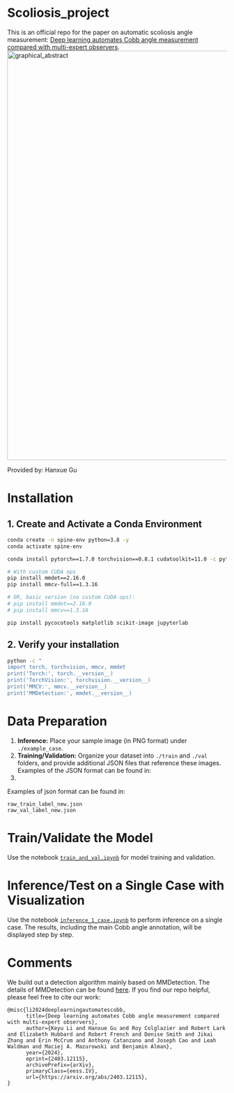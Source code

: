 # Scoliosis_project
This is an official repo for the paper on automatic scoliosis angle measurement: [Deep learning automates Cobb angle measurement compared with multi-expert observers](https://arxiv.org/abs/2403.12115).
<img width="937" alt="graphical_abstract" src="https://github.com/user-attachments/assets/afd18869-7306-4ec9-a7e0-498438682f51" />

Provided by: Hanxue Gu

# Installation
## 1. Create and Activate a Conda Environment

```bash
conda create -n spine-env python=3.8 -y
conda activate spine-env

conda install pytorch==1.7.0 torchvision==0.8.1 cudatoolkit=11.0 -c pytorch

# With custom CUDA ops
pip install mmdet==2.16.0
pip install mmcv-full==1.3.16

# OR, basic version (no custom CUDA ops):
# pip install mmdet==2.16.0
# pip install mmcv==1.3.16

pip install pycocotools matplotlib scikit-image jupyterlab
```

## 2. Verify your installation
```bash
python -c "
import torch, torchvision, mmcv, mmdet
print('Torch:', torch.__version__)
print('TorchVision:', torchvision.__version__)
print('MMCV:', mmcv.__version__)
print('MMDetection:', mmdet.__version__)
```

# Data Preparation

1. **Inference:** Place your sample image (in PNG format) under `./example_case`.
2. **Training/Validation:** Organize your dataset into `./train` and `./val` folders, and provide additional JSON files that reference these images. Examples of the JSON format can be found in:
3. 
Examples of json format can be found in:
```
raw_train_label_new.json
raw_val_label_new.json
```

# Train/Validate the Model

Use the notebook [`train_and_val.ipynb`](train_and_val.ipynb) for model training and validation.

# Inference/Test on a Single Case with Visualization

Use the notebook [`inference_1_case.ipynb`](inference_1_case.ipynb) to perform inference on a single case. The results, including the main Cobb angle annotation, will be displayed step by step.


# Comments
We build out a detection algorithm mainly based on MMDetection. The details of MMDetection can be found [here](https://github.com/open-mmlab/mmdetection).
If you find our repo helpful, please feel free to cite our work:
```
@misc{li2024deeplearningautomatescobb,
      title={Deep learning automates Cobb angle measurement compared with multi-expert observers}, 
      author={Keyu Li and Hanxue Gu and Roy Colglazier and Robert Lark and Elizabeth Hubbard and Robert French and Denise Smith and Jikai Zhang and Erin McCrum and Anthony Catanzano and Joseph Cao and Leah Waldman and Maciej A. Mazurowski and Benjamin Alman},
      year={2024},
      eprint={2403.12115},
      archivePrefix={arXiv},
      primaryClass={eess.IV},
      url={https://arxiv.org/abs/2403.12115}, 
}
```

